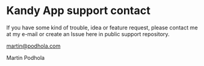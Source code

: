 # Kandy App support contact

If you have some kind of trouble, idea or feature request, please contact me at my e-mail or create an Issue here in public support repository.

<a href="mailto:martin@podhola.com">martin@podhola.com</a>


Martin Podhola

